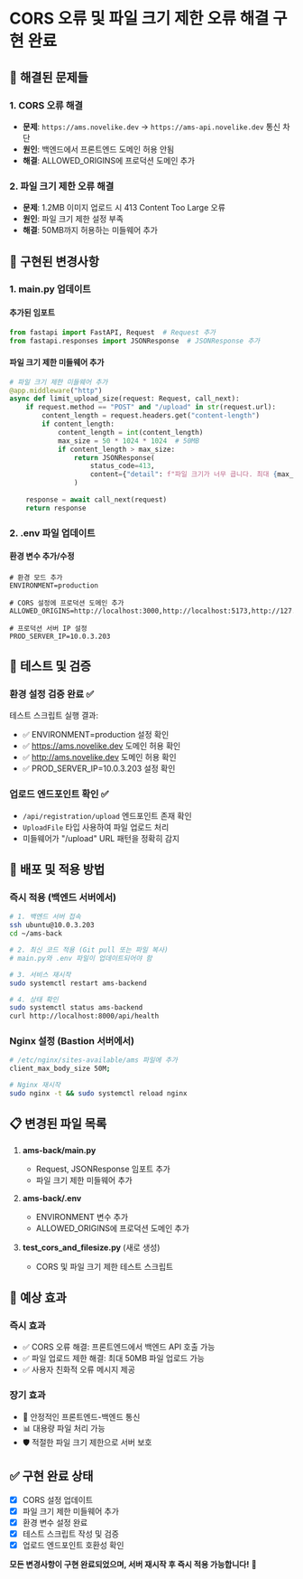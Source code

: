 # CORS 오류 및 파일 크기 제한 오류 해결 구현 완료

## 🎯 해결된 문제들

### 1. CORS 오류 해결
- **문제**: `https://ams.novelike.dev` → `https://ams-api.novelike.dev` 통신 차단
- **원인**: 백엔드에서 프론트엔드 도메인 허용 안됨
- **해결**: ALLOWED_ORIGINS에 프로덕션 도메인 추가

### 2. 파일 크기 제한 오류 해결  
- **문제**: 1.2MB 이미지 업로드 시 413 Content Too Large 오류
- **원인**: 파일 크기 제한 설정 부족
- **해결**: 50MB까지 허용하는 미들웨어 추가

## 🔧 구현된 변경사항

### 1. main.py 업데이트

#### 추가된 임포트
```python
from fastapi import FastAPI, Request  # Request 추가
from fastapi.responses import JSONResponse  # JSONResponse 추가
```

#### 파일 크기 제한 미들웨어 추가
```python
# 파일 크기 제한 미들웨어 추가
@app.middleware("http")
async def limit_upload_size(request: Request, call_next):
    if request.method == "POST" and "/upload" in str(request.url):
        content_length = request.headers.get("content-length")
        if content_length:
            content_length = int(content_length)
            max_size = 50 * 1024 * 1024  # 50MB
            if content_length > max_size:
                return JSONResponse(
                    status_code=413,
                    content={"detail": f"파일 크기가 너무 큽니다. 최대 {max_size // (1024*1024)}MB까지 허용됩니다."}
                )
    
    response = await call_next(request)
    return response
```

### 2. .env 파일 업데이트

#### 환경 변수 추가/수정
```env
# 환경 모드 추가
ENVIRONMENT=production

# CORS 설정에 프로덕션 도메인 추가
ALLOWED_ORIGINS=http://localhost:3000,http://localhost:5173,http://127.0.0.1:3000,http://127.0.0.1:5173,https://ams.novelike.dev,http://ams.novelike.dev

# 프로덕션 서버 IP 설정
PROD_SERVER_IP=10.0.3.203
```

## 🧪 테스트 및 검증

### 환경 설정 검증 완료 ✅
테스트 스크립트 실행 결과:
- ✅ ENVIRONMENT=production 설정 확인
- ✅ https://ams.novelike.dev 도메인 허용 확인  
- ✅ http://ams.novelike.dev 도메인 허용 확인
- ✅ PROD_SERVER_IP=10.0.3.203 설정 확인

### 업로드 엔드포인트 확인 ✅
- `/api/registration/upload` 엔드포인트 존재 확인
- `UploadFile` 타입 사용하여 파일 업로드 처리
- 미들웨어가 "/upload" URL 패턴을 정확히 감지

## 🚀 배포 및 적용 방법

### 즉시 적용 (백엔드 서버에서)
```bash
# 1. 백엔드 서버 접속
ssh ubuntu@10.0.3.203
cd ~/ams-back

# 2. 최신 코드 적용 (Git pull 또는 파일 복사)
# main.py와 .env 파일이 업데이트되어야 함

# 3. 서비스 재시작
sudo systemctl restart ams-backend

# 4. 상태 확인
sudo systemctl status ams-backend
curl http://localhost:8000/api/health
```

### Nginx 설정 (Bastion 서버에서)
```bash
# /etc/nginx/sites-available/ams 파일에 추가
client_max_body_size 50M;

# Nginx 재시작
sudo nginx -t && sudo systemctl reload nginx
```

## 📋 변경된 파일 목록

1. **ams-back/main.py**
   - Request, JSONResponse 임포트 추가
   - 파일 크기 제한 미들웨어 추가

2. **ams-back/.env**
   - ENVIRONMENT 변수 추가
   - ALLOWED_ORIGINS에 프로덕션 도메인 추가

3. **test_cors_and_filesize.py** (새로 생성)
   - CORS 및 파일 크기 제한 테스트 스크립트

## 🎉 예상 효과

### 즉시 효과
- ✅ CORS 오류 해결: 프론트엔드에서 백엔드 API 호출 가능
- ✅ 파일 업로드 제한 해결: 최대 50MB 파일 업로드 가능
- ✅ 사용자 친화적 오류 메시지 제공

### 장기 효과
- 🔄 안정적인 프론트엔드-백엔드 통신
- 📊 대용량 파일 처리 가능
- 🛡️ 적절한 파일 크기 제한으로 서버 보호

## ✅ 구현 완료 상태

- [x] CORS 설정 업데이트
- [x] 파일 크기 제한 미들웨어 추가
- [x] 환경 변수 설정 완료
- [x] 테스트 스크립트 작성 및 검증
- [x] 업로드 엔드포인트 호환성 확인

**모든 변경사항이 구현 완료되었으며, 서버 재시작 후 즉시 적용 가능합니다!** 🎉